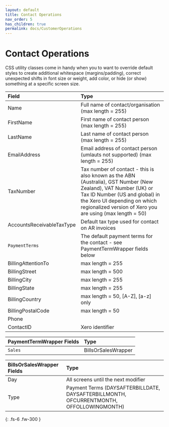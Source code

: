 ```yaml
---
layout: default
title: Contact Operations
nav_order: 5
has_children: true
permalink: docs/CustomerOperations
---
```


# Contact Operations

CSS utility classes come in handy when you to want to override default styles to create additional whitespace (margins/padding), correct unexpected shifts in font size or weight, add color, or hide (or show) something at a specific screen size.



| Field  | Type                          |
|:----------|:-------------------------------------|
| Name      | Full name of contact/organisation (max length = 255)  |
| FirstName | First name of contact person (max length = 255)                 |
| LastName  | Last name of contact person (max length = 255)              |
| EmailAddress  | Email address of contact person (umlauts not supported) (max length = 255)             |
| TaxNumber | Tax number of contact - this is also known as the ABN (Australia), GST Number (New Zealand), VAT Number (UK) or Tax ID Number (US and global) in the Xero UI depending on which regionalized version of Xero you are using (max length = 50)                |
| AccountsReceivableTaxType      | Default tax type used for contact on AR invoices              |
| `PaymentTerms`      | The default payment terms for the contact - see  PaymentTermWrapper fields below             |
| BillingAttentionTo      | max length = 255              |
| BillingStreet      | max length = 500              |
| BillingCity       | max length = 255              |
| BillingState      | max length = 255              |
| BillingCountry      | max length = 50, [A-Z], [a-z] only              |
| BillingPostalCode      | max length = 50             |
| Phone      |               |
| ContactID      | Xero identifier              |


| PaymentTermWrapper Fields  | Type                          |
|:----------|:-------------------------------------|
| `Sales`      | BillsOrSalesWrapper   |

| BillsOrSalesWrapper Fields  | Type                          |
|:----------|:-------------------------------------|
| Day       | All screens until the next modifier  |
| Type       | Payment Terms (DAYSAFTERBILLDATE, DAYSAFTERBILLMONTH, OFCURRENTMONTH, OFFOLLOWINGMONTH)  |

{: .fs-6 .fw-300 }
